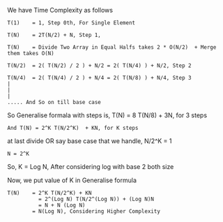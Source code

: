 We have Time Complexity as follows
```
T(1) 	= 1, Step 0th, For Single Element

T(N) 	= 2T(N/2) + N, Step 1, 

T(N) 	= Divide Two Array in Equal Halfs takes 2 * O(N/2)  + Merge them takes O(N)

T(N/2) 	= 2( T(N/2) / 2 ) + N/2 = 2( T(N/4) ) + N/2, Step 2

T(N/4) 	= 2( T(N/4) / 2 ) + N/4 = 2( T(N/8) ) + N/4, Step 3
|
|
|
..... And So on till base case
```

So Generalise formala with steps is, T(N) = 8 T(N/8)  + 3N,  for 3 steps

`And T(N) = 2^K T(N/2^K)  + KN, for K steps`

at last divide OR say base case that we handle, N/2^K = 1

`N = 2^K`

So, K = Log N, After considering log with base 2 both size

Now, we put value of K in Generalise formula
```
T(N)  	= 2^K T(N/2^K) + KN
	      = 2^(Log N) T(N/2^(Log N)) + (Log N)N 
	      = N + N (Log N) 
      	= N(Log N), Considering Higher Complexity
```

